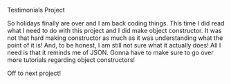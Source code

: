 Testimonials Project


So holidays finally are over and I am back coding things. This time I did read what I need to do with this project and I did make object
constructor. It was not that hard making constructor as much as it was understanding what the point of it is! And, to be honest, I am 
still not sure what it actually does! All I need is that it reminds me of JSON. Gonna have to make sure to go over more tutorials 
regarding object constructors!

Off to next project!
